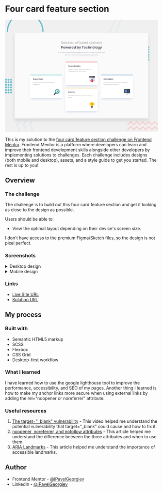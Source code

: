 # Four card feature section

![Responsive mockup](design/desktop-preview.jpg)

This is my solution to the [four card feature section challenge on Frontend Mentor](https://www.frontendmentor.io/challenges/four-card-feature-section-weK1eFYK). Frontend Mentor is a platform where developers can learn and improve their frontend development skills alongside other developers by implementing solutions to challenges. Each challenge includes designs (both mobile and desktop), assets, and a style guide to get you started. The rest is up to you!

## Overview

### The challenge

The challenge is to build out this four card feature section and get it looking as close to the design as possible.

Users should be able to:

- View the optimal layout depending on their device's screen size.

I don't have access to the premium Figma/Sketch files, so the design is not pixel perfect.

### Screenshots

<details>
  <summary>Desktop design</summary>

  ![Screenshot of desktop view](design/desktop-design.jpg)
</details>

<details>
  <summary>Mobile design</summary>

  ![Screenshot of mobile view](design/mobile-design.jpg)
</details>

### Links

- [Live Site URL](https://pavel-frontend-mentor.github.io/four-card-feature-section/)
- [Solution URL](https://www.frontendmentor.io/solutions/four-card-feature-section-wHG9mskh8)

## My process

### Built with

- Semantic HTML5 markup
- SCSS
- Flexbox
- CSS Grid
- Desktop-first workflow

### What I learned

I have learned how to use the google lighthouse tool to improve the performance, accessibility, and SEO of my pages. Another thing I learned is how to make my anchor links more secure when using external links by adding the rel="noopener or noreferrer" attribute.

### Useful resources

1. [The target="_blank" vulnerability](https://www.youtube.com/watch?v=0hNDDpljJrs&t=4s&ab_channel=iEatWebsitesShorts) - This video helped me understand the potential vulnerability that target="_blank" could cause and how to fix it.
2. [noopener, noreferrer, and nofollow attributes](https://www.youtube.com/watch?v=0hNDDpljJrs&t=4s&ab_channel=iEatWebsitesShorts) - This article helped me understand the difference between the three attributes and when to use them.
3. [ARIA Landmarks](https://www.hassellinclusion.com/blog/html5-sectioning-elements-accessible-landmarks) - This article helped me understand the importance of accessible landmarks.

## Author

- Frontend Mentor - [@iPavelGeorgiev](https://www.frontendmentor.io/profile/iPavelGeorgiev)
- LinkedIn - [@iPavelGeorgiev](https://www.linkedin.com/in/ipavelgeorgiev/)
